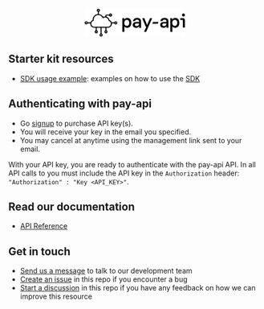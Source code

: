 <p align="center">
  <a href="https://pay-api.link">
    <img src = "./dev-resources/Word__logo.svg" width = 200px>
  </a>
</p>

## Starter kit resources

- [SDK usage example](./sdk-examples): examples on how to use the [SDK](https://www.npmjs.com/package/@pay-api/api)

## Authenticating with pay-api

- Go [signup](https://signup.pay-api.link/) to purchase API key(s).
- You will receive your key in the email you specified.
- You may cancel at anytime using the management link sent to your email.

With your API key, you are ready to authenticate with the pay-api API.
In all API calls to you must include the API key in the `Authorization` header: `"Authorization" : "Key <API_KEY>"`.

## Read our documentation

- [API Reference](https://docs.pay-api.link/)

## Get in touch
- [Send us a message](https://linkedin.com/in/skilbeck) to talk to our development team
- [Create an issue](https://github.com/pay-api/starter-kit/issues) in this repo if you encounter a bug
- [Start a discussion](https://github.com/pay-api/starter-kit/discussions) in this repo if you have any feedback on how we can improve this resource
